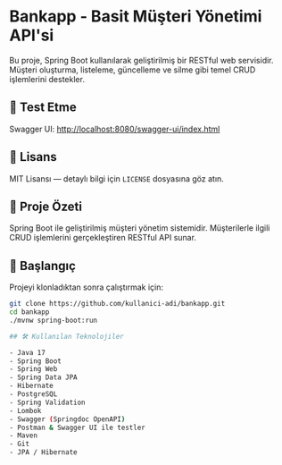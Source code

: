 # Bankapp - Basit Müşteri Yönetimi API'si

Bu proje, Spring Boot kullanılarak geliştirilmiş bir RESTful web servisidir. Müşteri oluşturma, listeleme, güncelleme ve silme gibi temel CRUD işlemlerini destekler.

## 🧪 Test Etme

Swagger UI: [http://localhost:8080/swagger-ui/index.html](http://localhost:8080/swagger-ui/index.html)

## 🧾 Lisans

MIT Lisansı — detaylı bilgi için `LICENSE` dosyasına göz atın.

## 🧩 Proje Özeti

Spring Boot ile geliştirilmiş müşteri yönetim sistemidir. Müşterilerle ilgili CRUD işlemlerini gerçekleştiren RESTful API sunar.

## 🚀 Başlangıç

Projeyi klonladıktan sonra çalıştırmak için:

```bash
git clone https://github.com/kullanici-adi/bankapp.git
cd bankapp
./mvnw spring-boot:run

## 🛠 Kullanılan Teknolojiler

- Java 17
- Spring Boot
- Spring Web
- Spring Data JPA
- Hibernate
- PostgreSQL
- Spring Validation
- Lombok
- Swagger (Springdoc OpenAPI)
- Postman & Swagger UI ile testler
- Maven
- Git
- JPA / Hibernate